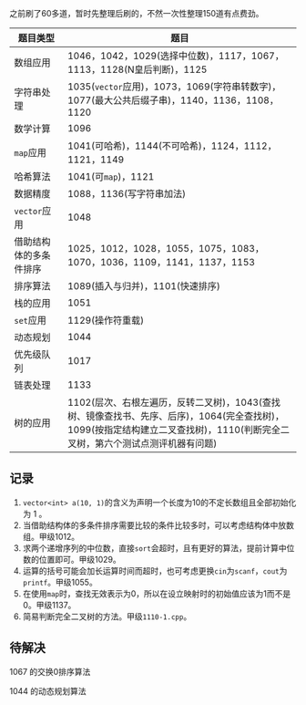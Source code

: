 之前刷了60多道，暂时先整理后刷的，不然一次性整理150道有点费劲。

| 题目类型 | 题目 |
| -------- | ---- |
| 数组应用 | 1046，1042，1029(选择中位数)，1117，1067，1113，1128(N皇后判断)，1125|
| 字符串处理 | 1035(`vector`应用)，1073，1069(字符串转数字)，1077(最大公共后缀子串)，1140，1136，1108，1120|
| 数学计算 | 1096 |
| `map`应用 | 1041(可哈希)，1144(不可哈希)，1124，1112，1121，1149|
| 哈希算法 | 1041(可`map`)，1121|
| 数据精度 | 1088，1136(写字符串加法) |
| `vector`应用 | 1048 |
| 借助结构体的多条件排序 | 1025，1012，1028，1055，1075，1083，1070，1036，1109，1141，1137，1153|
| 排序算法 | 1089(插入与归并)，1101(快速排序) |
| 栈的应用 | 1051 |
| `set`应用 | 1129(操作符重载) |
| 动态规划 | 1044 |
| 优先级队列 | 1017 |
| 链表处理 | 1133 |
| 树的应用 | 1102(层次、右根左遍历，反转二叉树)，1043(查找树、镜像查找书、先序、后序)，1064(完全查找树)，1099(按指定结构建立二叉查找树)，1110(判断完全二叉树，第六个测试点测评机器有问题)|

## 记录

1. `vector<int> a(10, 1)`的含义为声明一个长度为10的不定长数组且全部初始化为 1 。
2. 当借助结构体的多条件排序需要比较的条件比较多时，可以考虑结构体中放数组。甲级1012。
3. 求两个递增序列的中位数，直接`sort`会超时，且有更好的算法，提前计算中位数的位置即可。甲级1029。
4. 运算的括号可能会加长运算时间而超时，也可考虑更换`cin`为`scanf`，`cout`为`printf`。甲级1055。
5. 在使用`map`时，查找无效表示为0，所以在设立映射时的初始值应该为1而不是0。甲级1137。
6. 简易判断完全二叉树的方法。甲级`1110-1.cpp`。

## 待解决

1067 的交换0排序算法

1044 的动态规划算法

